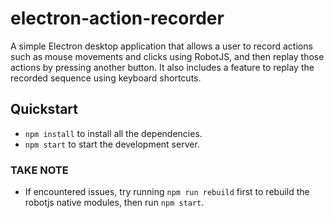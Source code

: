 # electron-action-recorder

A simple Electron desktop application that allows a user to record actions such as mouse movements and clicks using RobotJS, and then replay those actions by pressing another button. It also includes a feature to replay the recorded sequence using keyboard shortcuts.

## Quickstart

- `npm install` to install all the dependencies.
- `npm start` to start the development server.

### TAKE NOTE

- If encountered issues, try running `npm run rebuild` first to rebuild the robotjs native modules, then run `npm start`.